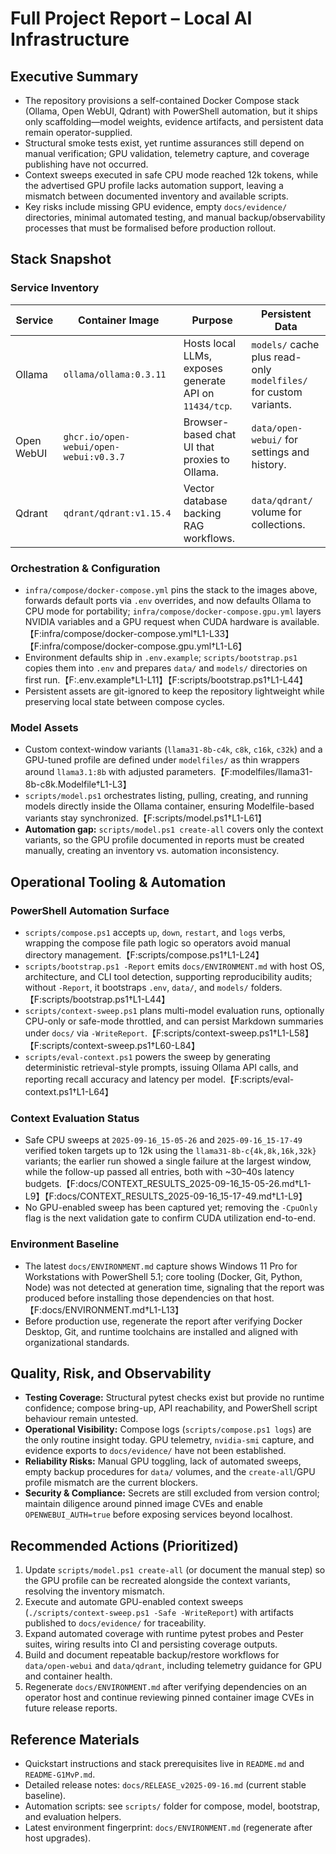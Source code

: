 # Full Project Report – Local AI Infrastructure

## Executive Summary
- The repository provisions a self-contained Docker Compose stack (Ollama, Open WebUI, Qdrant) with PowerShell automation, but it ships only scaffolding—model weights, evidence artifacts, and persistent data remain operator-supplied.
- Structural smoke tests exist, yet runtime assurances still depend on manual verification; GPU validation, telemetry capture, and coverage publishing have not occurred.
- Context sweeps executed in safe CPU mode reached 12k tokens, while the advertised GPU profile lacks automation support, leaving a mismatch between documented inventory and available scripts.
- Key risks include missing GPU evidence, empty `docs/evidence/` directories, minimal automated testing, and manual backup/observability processes that must be formalised before production rollout.

## Stack Snapshot

### Service Inventory
| Service | Container Image | Purpose | Persistent Data |
|---------|-----------------|---------|-----------------|
| Ollama | `ollama/ollama:0.3.11` | Hosts local LLMs, exposes generate API on `11434/tcp`. | `models/` cache plus read-only `modelfiles/` for custom variants. |
| Open WebUI | `ghcr.io/open-webui/open-webui:v0.3.7` | Browser-based chat UI that proxies to Ollama. | `data/open-webui/` for settings and history. |
| Qdrant | `qdrant/qdrant:v1.15.4` | Vector database backing RAG workflows. | `data/qdrant/` volume for collections. |

### Orchestration & Configuration
- `infra/compose/docker-compose.yml` pins the stack to the images above, forwards default ports via `.env` overrides, and now defaults Ollama to CPU mode for portability; `infra/compose/docker-compose.gpu.yml` layers NVIDIA variables and a GPU request when CUDA hardware is available.【F:infra/compose/docker-compose.yml†L1-L33】【F:infra/compose/docker-compose.gpu.yml†L1-L6】
- Environment defaults ship in `.env.example`; `scripts/bootstrap.ps1` copies them into `.env` and prepares `data/` and `models/` directories on first run.【F:.env.example†L1-L11】【F:scripts/bootstrap.ps1†L1-L44】
- Persistent assets are git-ignored to keep the repository lightweight while preserving local state between compose cycles.

### Model Assets
- Custom context-window variants (`llama31-8b-c4k`, `c8k`, `c16k`, `c32k`) and a GPU-tuned profile are defined under `modelfiles/` as thin wrappers around `llama3.1:8b` with adjusted parameters.【F:modelfiles/llama31-8b-c8k.Modelfile†L1-L3】
- `scripts/model.ps1` orchestrates listing, pulling, creating, and running models directly inside the Ollama container, ensuring Modelfile-based variants stay synchronized.【F:scripts/model.ps1†L1-L61】
- **Automation gap:** `scripts/model.ps1 create-all` covers only the context variants, so the GPU profile documented in reports must be created manually, creating an inventory vs. automation inconsistency.

## Operational Tooling & Automation

### PowerShell Automation Surface
- `scripts/compose.ps1` accepts `up`, `down`, `restart`, and `logs` verbs, wrapping the compose file path logic so operators avoid manual directory management.【F:scripts/compose.ps1†L1-L24】
- `scripts/bootstrap.ps1 -Report` emits `docs/ENVIRONMENT.md` with host OS, architecture, and CLI tool detection, supporting reproducibility audits; without `-Report`, it bootstraps `.env`, `data/`, and `models/` folders.【F:scripts/bootstrap.ps1†L1-L44】
- `scripts/context-sweep.ps1` plans multi-model evaluation runs, optionally CPU-only or safe-mode throttled, and can persist Markdown summaries under `docs/` via `-WriteReport`.【F:scripts/context-sweep.ps1†L1-L58】【F:scripts/context-sweep.ps1†L60-L84】
- `scripts/eval-context.ps1` powers the sweep by generating deterministic retrieval-style prompts, issuing Ollama API calls, and reporting recall accuracy and latency per model.【F:scripts/eval-context.ps1†L1-L64】

### Context Evaluation Status
- Safe CPU sweeps at `2025-09-16_15-05-26` and `2025-09-16_15-17-49` verified token targets up to 12k using the `llama31-8b-c{4k,8k,16k,32k}` variants; the earlier run showed a single failure at the largest window, while the follow-up passed all entries, both with ~30–40s latency budgets.【F:docs/CONTEXT_RESULTS_2025-09-16_15-05-26.md†L1-L9】【F:docs/CONTEXT_RESULTS_2025-09-16_15-17-49.md†L1-L9】
- No GPU-enabled sweep has been captured yet; removing the `-CpuOnly` flag is the next validation gate to confirm CUDA utilization end-to-end.

### Environment Baseline
- The latest `docs/ENVIRONMENT.md` capture shows Windows 11 Pro for Workstations with PowerShell 5.1; core tooling (Docker, Git, Python, Node) was not detected at generation time, signaling that the report was produced before installing those dependencies on that host.【F:docs/ENVIRONMENT.md†L1-L13】
- Before production use, regenerate the report after verifying Docker Desktop, Git, and runtime toolchains are installed and aligned with organizational standards.

## Quality, Risk, and Observability
- **Testing Coverage:** Structural pytest checks exist but provide no runtime confidence; compose bring-up, API reachability, and PowerShell script behaviour remain untested.
- **Operational Visibility:** Compose logs (`scripts/compose.ps1 logs`) are the only routine insight today. GPU telemetry, `nvidia-smi` capture, and evidence exports to `docs/evidence/` have not been established.
- **Reliability Risks:** Manual GPU toggling, lack of automated sweeps, empty backup procedures for `data/` volumes, and the `create-all`/GPU profile mismatch are the current blockers.
- **Security & Compliance:** Secrets are still excluded from version control; maintain diligence around pinned image CVEs and enable `OPENWEBUI_AUTH=true` before exposing services beyond localhost.

## Recommended Actions (Prioritized)
1. Update `scripts/model.ps1 create-all` (or document the manual step) so the GPU profile can be recreated alongside the context variants, resolving the inventory mismatch.
2. Execute and automate GPU-enabled context sweeps (`./scripts/context-sweep.ps1 -Safe -WriteReport`) with artifacts published to `docs/evidence/` for traceability.
3. Expand automated coverage with runtime pytest probes and Pester suites, wiring results into CI and persisting coverage outputs.
4. Build and document repeatable backup/restore workflows for `data/open-webui` and `data/qdrant`, including telemetry guidance for GPU and container health.
5. Regenerate `docs/ENVIRONMENT.md` after verifying dependencies on an operator host and continue reviewing pinned container image CVEs in future release reports.

## Reference Materials
- Quickstart instructions and stack prerequisites live in `README.md` and `README-G1MvP.md`.
- Detailed release notes: `docs/RELEASE_v2025-09-16.md` (current stable baseline).
- Automation scripts: see `scripts/` folder for compose, model, bootstrap, and evaluation helpers.
- Latest environment fingerprint: `docs/ENVIRONMENT.md` (regenerate after host upgrades).
